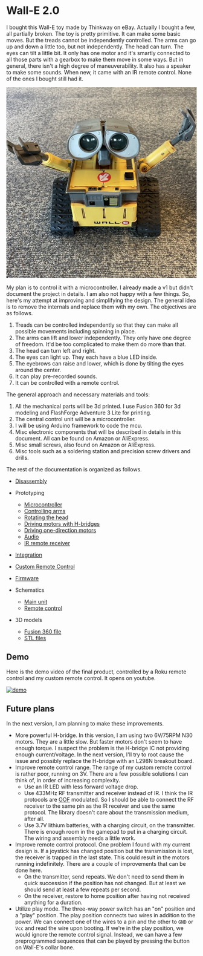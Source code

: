 # Wall-E 2.0

I bought this Wall-E toy made by Thinkway on eBay. Actually I bought a few, all partially  broken. The toy is pretty primitive. It can make some basic moves. But the treads cannot be independently controlled. The arms can go up and down a little too, but not independently. The head can turn. The eyes can tilt a little bit. It only has one motor and it's smartly connected to all those parts with a gearbox to make them move in some ways. But in general, there isn't a high degree of maneuverability. It also has a speaker to make some sounds. When new, it came with an IR remote control. None of the ones I bought still had it.

![wall-e](./media/IMG_1013.jpeg)

My plan is to control it with a microcontroller. I already made a v1 but didn't document the project in details. I am also not happy with a few things. So, here's my attempt at improving and simplifying the design. The general idea is to remove the internals and replace them with my own. The objectives are as follows.

1. Treads can be controlled independently so that they can make all possible movements including spinning in place.
1. The arms can lift and lower independently. They only have one degree of freedom. It'd be too complicated to make them do more than that.
1. The head can turn left and right.
1. The eyes can light up. They each have a blue LED inside.
1. The eyebrows can raise and lower, which is done by tilting the eyes around the center.
1. It can play pre-recorded sounds.
1. It can be controlled with a remote control.

The general approach and necessary materials and tools:
1. All the mechanical parts will be 3d printed. I use Fusion 360 for 3d modeling and FlashForge Adventure 3 Lite for printing.
1. The central control unit will be a microcontroller.
1. I will be using Arduino framework to code the mcu.
1. Misc electronic components that will be described in details in this document. All can be found on Amazon or AliExpress.
1. Misc small screws, also found on Amazon or AliExpress.
1. Misc tools such as a soldering station and precision screw drivers and drills.

The rest of the documentation is organized as follows.

* [Disassembly](disassembly.md)
* Prototyping
  - [Microcontroller](mcu.md)
  - [Controlling arms](arm.md)
  - [Rotating the head](head_rotation.md)
  - [Driving motors with H-bridges](hbridge.md)
  - [Driving one-direction motors](motor.md)
  - [Audio](audio.md)
  - [IR remote receiver](remote_receiver.md)

* [Integration](integration.md)

* [Custom Remote Control](remote_transmitter.md)

* [Firmware](firmware.md)

* Schematics
  - [Main unit](./schematic-main.svg)
  - [Remote control](./schematic-remote.svg)

* 3D models
  - [Fusion 360 file](./wall-e.f3d)
  - [STL files](./stl/)
## Demo

Here is the demo video of the final product, controlled by a Roku remote control and my custom remote control. It opens on youtube.

[![demo](http://img.youtube.com/vi/PiLhb5Huz5E/0.jpg)](http://www.youtube.com/watch?v=PiLhb5Huz5E)

## Future plans

In the next version, I am planning to make these improvements.

* More powerful H-bridge. In this version, I am using two 6V/75RPM N30 motors. They are a little slow. But faster motors don't seem to have enough torque. I suspect the problem is the H-bridge IC not providing enough current/voltage. In the next version, I'll try to root cause the issue and possibly replace the H-bridge with an L298N breakout board.
* Improve remote control range. The range of my custom remote control is rather poor, running on 3V. There are a few possible solutions I can think of, in order of increasing complexity.
  - Use an IR LED with less forward voltage drop.
  - Use 433MHz RF transmitter and receiver instead of IR. I think the IR protocols are [OOF](https://en.wikipedia.org/wiki/On–off_keying) modulated. So I should be able to connect the RF receiver to the same pin as the IR receiver and use the same protocol. The library doesn't care about the transmission medium, after all.
  - Use 3.7V lithium batteries, with a charging circuit, on the transmitter. There is enough room in the gamepad to put in a charging circuit. The wiring and assembly needs a little work.
* Improve remote control protocol. One problem I found with my current design is. If a joystick has changed position but the transmission is lost, the receiver is trapped in the last state. This could result in the motors running indefinitely. There are a couple of improvements that can be done here.
  - On the transmitter, send repeats. We don't need to send them in quick succession if the position has not changed. But at least we should send at least a few repeats per second.
  - On the receiver, restore to home position after having not received anything for a duration.
* Utilize play mode. The three-way power switch has an "on" position and a "play" position. The play position connects two wires in addition to the power. We can connect one of the wires to a pin and the other to `GND` or `Vcc` and read the wire upon booting. If we're in the play position, we would ignore the remote control signal. Instead, we can have a few preprogrammed sequences that can be played by pressing the button on Wall-E's collar bone.
